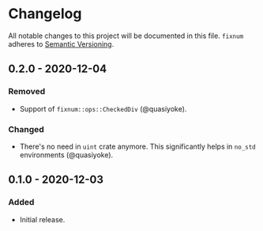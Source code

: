 # Changelog

All notable changes to this project will be documented in this file.
`fixnum` adheres to [Semantic Versioning](https://semver.org/spec/v2.0.0.html).

## 0.2.0 - 2020-12-04
### Removed
- Support of `fixnum::ops::CheckedDiv` (@quasiyoke).

### Changed
- There's no need in `uint` crate anymore. This significantly helps in `no_std` environments (@quasiyoke).

## 0.1.0 - 2020-12-03
### Added
- Initial release.
